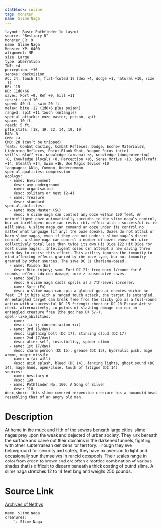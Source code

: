```yaml
---
statblock: inline
tags: monster
name: Slime Naga
---
```

```statblock
layout: Basic Pathfinder 1e Layout
source: "Bestiary 6"
Monster_CR: 9
name: Slime Naga
Monster_XP: 6400
alignment: NE
size: Large
type: aberration
INI: +4
perception: +16
senses: darkvision
AC: 24, touch 14, flat-footed 19 (dex +4, dodge +1, natural +10, size -1)
HP: 115
HD: 11d8+66
saves: Fort +9, Ref +9, Will +11
resist: acid 10
speed: 40 ft., swim 20 ft.
melee: bite +12 (2d6+6 plus poison)
ranged: spit +11 touch (entangle)
special_attacks: ooze master, poison, spit
space: 10 ft.
reach: 5 ft.
pf1e_stats: [18, 19, 22, 14, 19, 19]
BAB: 8
CMB: 13
CMD: 28 (can’t be tripped)
feats: Combat Casting, Combat Reflexes, Dodge, Eschew MaterialsB, Lightning Reflexes, Point-Blank Shot, Weapon Focus (bite)
skills: Bluff +10, Knowledge (arcana) +8, Knowledge (dungeoneering) +8, Knowledge (local) +8, Perception +16, Sense Motive +10, Spellcraft +14, Stealth +14, Swim +16, Use Magic Device +10
languages: Aklo, Common, Undercommon
special_qualities: compression
ecology:
  - name: Environment
    desc: any underground
  - name: Organisation
    desc: solitary or nest (2-4)
  - name: Treasure
    desc: standard
special_abilities:
  - name: Ooze Master (Su)
    desc: A slime naga can control any ooze within 100 feet. An unintelligent ooze automatically succumbs to the slime naga’s control, but an intelligent ooze can resist this effect with a successful DC 19 Will save. A slime naga can command an ooze under its control no matter what language (if any) the ooze speaks. Oozes do not attack or harm slime nagas, even if they are not under a slime naga’s direct control. A slime naga can control a number of oozes whose Hit Dice collectively total less than twice its own Hit Dice (22 Hit Dice for most slime nagas). Intelligent oozes can attempt a new saving throw each day to resist this effect. This ability ignores the immunity to mind-affecting effects granted by the ooze type, but not immunity granted by other sources. The save DC is Charisma-based.
  - name: Poison (Ex)
    desc: Bite-injury; save Fort DC 21; frequency 1/round for 6 rounds; effect 1d4 Con damage; cure 2 consecutive saves.
  - name: Spells
    desc: A slime naga casts spells as a 7th-level sorcerer.
  - name: Spit (Ex)
    desc: A slime naga can spit a glob of goo at enemies within 30 feet. If it hits with a ranged touch attack, the target is entangled. An entangled target can break free from the sticky goo as a full-round action with a successful DC 15 Strength check or DC 20 Escape Artist check. Alternatively, 10 points of slashing damage can cut an entangled creature free (the goo has DR 5/-).
spell-like_abilities:
  - name:
    desc: (CL 7; Concentration +11)
  - name: 3rd (5/day)
    desc: lightning bolt (DC 17), stinking cloud (DC 17)
  - name: 2nd (7/day)
    desc: alter self, invisibility, spider climb
  - name: 1st (7/day)
    desc: charm person (DC 15), grease (DC 15), hydraulic push, mage armor, magic missile
  - name: 0 (at will)
    desc: acid splash, bleed (DC 14), dancing lights, ghost sound (DC 14), mage hand, open/close, touch of fatigue (DC 14)
sources:
  - name: Bestiary 6
    desc: 199
  - name: Pathfinder No. 100: A Song of Silver
    desc: 118
desc_short: This slime-covered serpentine creature has a humanoid head resembling that of an angry old man.
```
# Description
At home in the muck and filth of the sewers beneath large cities, slime nagas prey upon the weak and dejected of urban society. They lurk beneath the surface and carve out their domains in the darkened tunnels, fighting with other subterranean denizens for territory. Though they live belowground for security and safety, they have no aversion to light and occasionally sun themselves in rancid cesspools. Their scales range in color from green to brown and are often a mottled combination of various shades that is difficult to discern beneath a thick coating of putrid slime. A slime naga stretches 12 to 14 feet long and weighs 250 pounds.
# Source Link
[Archives of Nethys](https://aonprd.com/MonsterDisplay.aspx?ItemName=Slime%20Naga)
```encounter-table
name: Slime Naga
creatures:
  - 1: Slime Naga
```
